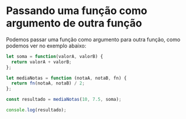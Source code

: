 # Passando uma função como argumento de outra função

Podemos passar uma função como argumento para outra função, como podemos ver no exemplo abaixo:

```js
let soma = function(valorA, valorB) {
  return valorA + valorB;
};

let mediaNotas = function (notaA, notaB, fn) {
  return fn(notaA, notaB) / 2;
};

const resultado = mediaNotas(10, 7.5, soma);

console.log(resultado);
```
